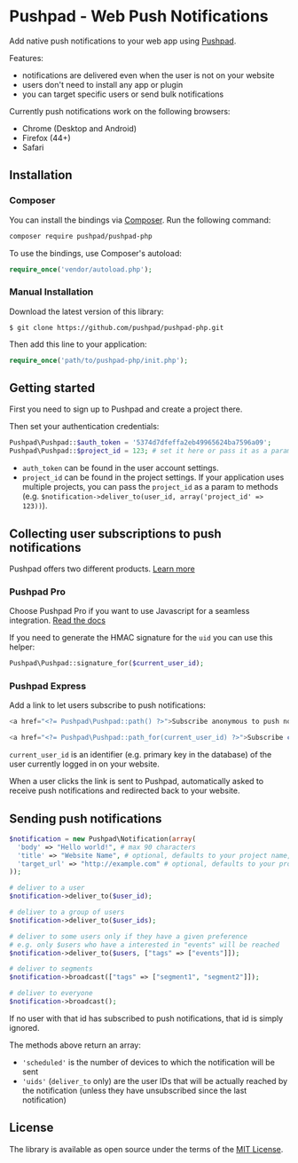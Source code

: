 # Pushpad - Web Push Notifications

Add native push notifications to your web app using [Pushpad](https://pushpad.xyz).

Features:

- notifications are delivered even when the user is not on your website
- users don't need to install any app or plugin
- you can target specific users or send bulk notifications

Currently push notifications work on the following browsers:

- Chrome (Desktop and Android)
- Firefox (44+)
- Safari

## Installation

### Composer

You can install the bindings via [Composer](http://getcomposer.org/). Run the following command:

```bash
composer require pushpad/pushpad-php
```

To use the bindings, use Composer's autoload:

```php
require_once('vendor/autoload.php');
```

### Manual Installation

Download the latest version of this library:

    $ git clone https://github.com/pushpad/pushpad-php.git

Then add this line to your application:

```php
require_once('path/to/pushpad-php/init.php');

```

## Getting started

First you need to sign up to Pushpad and create a project there.

Then set your authentication credentials:

```php
Pushpad\Pushpad::$auth_token = '5374d7dfeffa2eb49965624ba7596a09';
Pushpad\Pushpad::$project_id = 123; # set it here or pass it as a param to methods later
```

- `auth_token` can be found in the user account settings. 
- `project_id` can be found in the project settings. If your application uses multiple projects, you can pass the `project_id` as a param to methods (e.g. `$notification->deliver_to(user_id, array('project_id' => 123))`).

## Collecting user subscriptions to push notifications

Pushpad offers two different products. [Learn more](https://pushpad.xyz/docs)

### Pushpad Pro

Choose Pushpad Pro if you want to use Javascript for a seamless integration. [Read the docs](https://pushpad.xyz/docs/pushpad_pro_getting_started)

If you need to generate the HMAC signature for the `uid` you can use this helper:

```php
Pushpad\Pushpad::signature_for($current_user_id);
```

### Pushpad Express

Add a link to let users subscribe to push notifications: 

```php
<a href="<?= Pushpad\Pushpad::path() ?>">Subscribe anonymous to push notifications</a>

<a href="<?= Pushpad\Pushpad::path_for(current_user_id) ?>">Subscribe current user to push notifications</a>
```

`current_user_id` is an identifier (e.g. primary key in the database) of the user currently logged in on your website.

When a user clicks the link is sent to Pushpad, automatically asked to receive push notifications and redirected back to your website.

## Sending push notifications

```php
$notification = new Pushpad\Notification(array(
  'body' => "Hello world!", # max 90 characters
  'title' => "Website Name", # optional, defaults to your project name, max 30 characters
  'target_url' => "http://example.com" # optional, defaults to your project website
));

# deliver to a user
$notification->deliver_to($user_id);

# deliver to a group of users
$notification->deliver_to($user_ids);

# deliver to some users only if they have a given preference
# e.g. only $users who have a interested in "events" will be reached
$notification->deliver_to($users, ["tags" => ["events"]]);

# deliver to segments
$notification->broadcast(["tags" => ["segment1", "segment2"]]);

# deliver to everyone
$notification->broadcast(); 
```

If no user with that id has subscribed to push notifications, that id is simply ignored.

The methods above return an array: 

- `'scheduled'` is the number of devices to which the notification will be sent
- `'uids'` (`deliver_to` only) are the user IDs that will be actually reached by the notification (unless they have unsubscribed since the last notification)

## License

The library is available as open source under the terms of the [MIT License](http://opensource.org/licenses/MIT).

